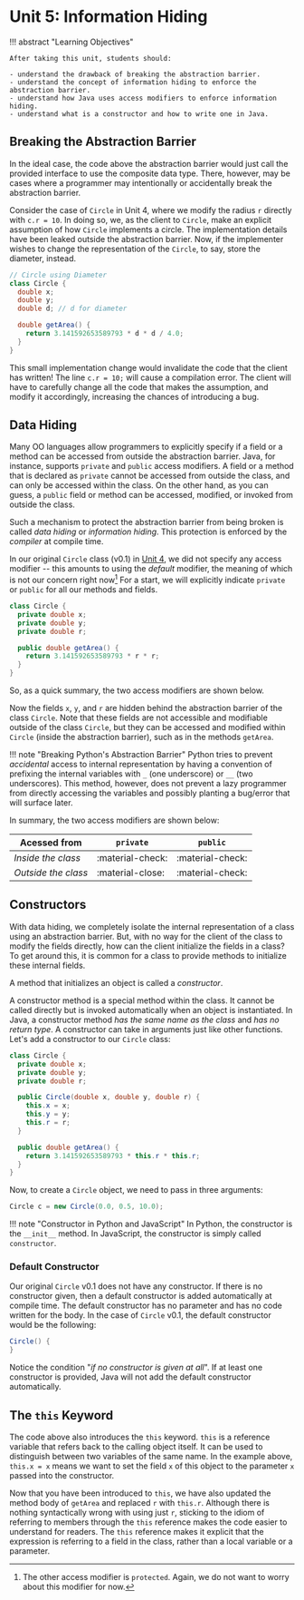 # Unit 5: Information Hiding

!!! abstract "Learning Objectives"

    After taking this unit, students should:

    - understand the drawback of breaking the abstraction barrier.
    - understand the concept of information hiding to enforce the abstraction barrier.
    - understand how Java uses access modifiers to enforce information hiding.
    - understand what is a constructor and how to write one in Java.

## Breaking the Abstraction Barrier

In the ideal case, the code above the abstraction barrier would just call the provided interface to use the composite data type.  There, however, may be cases where a programmer may intentionally or accidentally break the abstraction barrier.  

Consider the case of `Circle` in Unit 4, where we modify the radius `r` directly with `c.r = 10`.  In doing so, we, as the client to `Circle`, make an explicit assumption of how `Circle` implements a circle.  The implementation details have been leaked outside the abstraction barrier.   Now, if the implementer wishes to change the representation of the `Circle`, to say, store the diameter, instead. 

```Java
// Circle using Diameter
class Circle {
  double x;
  double y;
  double d; // d for diameter

  double getArea() {
    return 3.141592653589793 * d * d / 4.0;
  }
}
```

This small implementation change would invalidate the code that the client has written!  The line `c.r = 10;` will cause a compilation error. The client will have to carefully change all the code that makes the assumption, and modify it accordingly, increasing the chances of introducing a bug.

## Data Hiding

Many OO languages allow programmers to explicitly specify if a field or a method can be accessed from outside the abstraction barrier.  Java, for instance, supports `private` and `public` access modifiers.  A field or a method that is declared as `private` cannot be accessed from outside the class, and can only be accessed within the class.  On the other hand, as you can guess, a `public` field or method can be accessed, modified, or invoked from outside the class.  

Such a mechanism to protect the abstraction barrier from being broken is called _data hiding_ or _information hiding_.  This protection is enforced by the _compiler_ at compile time.

In our original `Circle` class (v0.1) in [Unit 4](04-encapsulation.md), we did not specify any access modifier -- this amounts to using the _default_ modifier, the meaning of which is not our concern right now[^1]  For a start, we will explicitly indicate `private` or `public` for all our methods and fields.

```Java title="Circle v0.2"
class Circle {
  private double x;
  private double y;
  private double r;

  public double getArea() {
    return 3.141592653589793 * r * r;
  }
}
```

[^1]: The other access modifier is `protected`.  Again, we do not want to worry about this modifier for now.

So, as a quick summary, the two access modifiers are shown below.

Now the fields `x`, `y`, and `r` are hidden behind the abstraction barrier of the class `Circle`.  Note that these fields are not accessible and modifiable outside of the class `Circle`, but they can be accessed and modified within `Circle` (inside the abstraction barrier), such as in the methods `getArea`.

!!! note "Breaking Python's Abstraction Barrier"
    Python tries to prevent _accidental_ access to internal representation by having a convention of prefixing the internal variables with `_` (one underscore) or `__` (two underscores).   This method, however, does not prevent a lazy programmer from directly accessing the variables and possibly planting a bug/error that will surface later.

In summary, the two access modifiers are shown below:

| Acessed from | `private` | `public` |
|--------------|-----------|----------|
| _Inside the class_ | :material-check: | :material-check: |
| _Outside the class_ | :material-close: | :material-check: |

## Constructors

With data hiding, we completely isolate the internal representation of a class using an abstraction barrier.  But, with no way for the client of the class to modify the fields directly, how can the client initialize the fields in a class?  To get around this, it is common for a class to provide methods to initialize these internal fields.

A method that initializes an object is called a _constructor_.

A constructor method is a special method within the class.  It cannot be called directly but is invoked automatically when an object is instantiated.   In Java, a constructor method _has the same name as the class_ and _has no return type_.  A constructor can take in arguments just like other functions.  Let's add a constructor to our `Circle` class:

```Java title="Circle v0.3"
class Circle {
  private double x;
  private double y;
  private double r;

  public Circle(double x, double y, double r) {
    this.x = x;
    this.y = y;
    this.r = r;
  }

  public double getArea() {
    return 3.141592653589793 * this.r * this.r;
  }
}
```

Now, to create a `Circle` object, we need to pass in three arguments:
```Java
Circle c = new Circle(0.0, 0.5, 10.0);
```

!!! note "Constructor in Python and JavaScript"
    In Python, the constructor is the `__init__` method.   In JavaScript, the constructor is simply called `constructor`.

### Default Constructor

Our original `Circle` v0.1 does not have any constructor.  If there is no constructor given, then a default constructor is added automatically at compile time.  The default constructor has no parameter and has no code written for the body.  In the case of `Circle` v0.1, the default constructor would be the following:

```Java
Circle() {
}
```

Notice the condition "_if no constructor is given at all_".  If at least one constructor is provided, Java will not add the default constructor automatically.


## The `this` Keyword

The code above also introduces the `this` keyword.  `this` is a reference variable that refers back to the calling object itself.    It can be used to distinguish between two variables of the same name.  In the example above, `this.x = x` means we want to set the field `x` of this object to the parameter `x` passed into the constructor.

Now that you have been introduced to `this`, we have also updated the method body of `getArea` and replaced `r` with `this.r`.  Although there is nothing syntactically wrong with using just `r`, sticking to the idiom of referring to members through the `this` reference makes the code easier to understand for readers.  The `this` reference makes it explicit that the expression is referring to a field in the class, rather than a local variable or a parameter.
